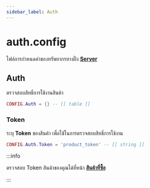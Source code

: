 ```yaml
---
sidebar_label: Auth
---
```


# auth.config

ไฟล์การกำหนดค่าของทรัพยากรทางฝั่ง **[Server](https://en.wikipedia.org/wiki/Server-side)**

## Auth

ตรวจสอบสิทธิ์การใช้งานสินค้า

```lua title="บรรทัดที่ 11"
CONFIG.Auth = {} -- [[ table ]]
```

### Token

ระบุ **Token** ของสินค้า เพื่อใช้ในการตรวจสอบสิทธิ์การใช้งาน

```lua title="บรรทัดที่ 12"
CONFIG.Auth.Token = 'product_token' -- [[ string ]]
```

:::info

ตรวจสอบ Token สินค้าของคุณได้ที่หน้า **[สินค้าที่ซื้อ](https://cfx.azael.dev/dashboard/)**

:::
